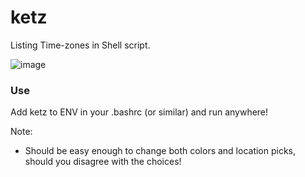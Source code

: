 # ketz
Listing Time-zones in Shell script.

![image](https://user-images.githubusercontent.com/95410139/223036214-c4c73c13-c7bd-4dee-9d11-86c2957526d1.png)

### Use
Add ketz to ENV in your .bashrc (or similar) and run anywhere!

Note: 
- Should be easy enough to change both colors and location picks, should you disagree with the choices!
